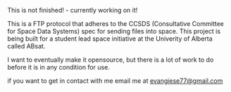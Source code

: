 This is not finished! - currently working on it!

This is a FTP protocol that adheres to the CCSDS (Consultative Committee for Space Data Systems) spec for sending files into space. This project is being built for a student lead space initiative at the Univerity of Alberta called ABsat. 

I want to eventually make it opensource, but there is a lot of work to do before it is in any condition for use.

if you want to get in contact with me
email me at evangiese77@gmail.com
